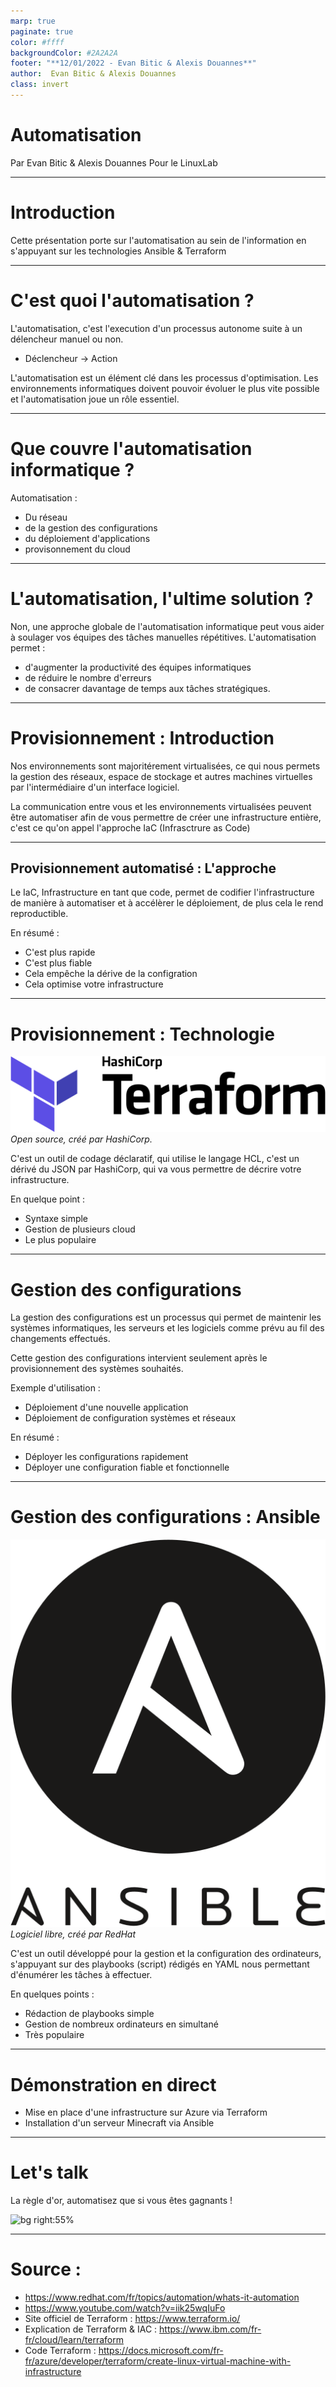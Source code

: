 ```yaml
---
marp: true
paginate: true
color: #ffff
backgroundColor: #2A2A2A
footer: "**12/01/2022 - Evan Bitic & Alexis Douannes**"
author:  Evan Bitic & Alexis Douannes
class: invert
---
```

<!--
_header: '![width:100px height:100px](./img/logo.png)'
-->

# Automatisation
<!--
_header: '![width:100px height:100px](./img/logo.png)'
-->

Par Evan Bitic & Alexis Douannes
Pour le LinuxLab 

---
<!--
_header: '![width:100px height:100px](./img/logo.png)'
-->

# Introduction

Cette présentation porte sur l'automatisation au sein de l'information en s'appuyant sur les technologies Ansible & Terraform

---
<!--
_header: '![width:100px height:100px](./img/logo.png)'
-->

# C'est quoi l'automatisation ?

L'automatisation, c'est l'execution d'un processus autonome suite à un délencheur manuel ou non.

- Déclencheur -> Action

L'automatisation est un élément clé dans les processus d'optimisation. Les environnements informatiques doivent pouvoir évoluer le plus vite possible et l'automatisation joue un rôle essentiel.

---
<!--
_header: '![width:100px height:100px](./img/logo.png)'
-->

# Que couvre l'automatisation informatique ?

Automatisation :
- Du réseau
- de la gestion des configurations
- du déploiement d'applications
- provisonnement du cloud

---
<!--
_header: '![width:100px height:100px](./img/logo.png)'
-->

# L'automatisation, l'ultime solution ?

Non, une approche globale de l'automatisation informatique peut vous aider à soulager vos équipes des tâches manuelles répétitives. L'automatisation permet :
- d'augmenter la productivité des équipes informatiques
- de réduire le nombre d'erreurs
- de consacrer davantage de temps aux tâches stratégiques.

---
<!--
_header: '![width:100px height:100px](./img/logo.png)'
-->

# Provisionnement : Introduction

Nos environnements sont majoritérement virtualisées, ce qui nous permets la gestion des réseaux, espace de stockage et autres machines virtuelles par l'intermédiaire d'un interface logiciel.

La communication entre vous et les environnements virtualisées peuvent être automatiser afin de vous permettre de créer une infrastructure entière, c'est ce qu'on appel l'approche IaC (Infrasctrure as Code)

---
<!--
_header: '![width:100px height:100px](./img/logo.png)'
-->

## Provisionnement automatisé : L'approche

Le IaC, Infrastructure en tant que code, permet de codifier l'infrastructure de manière à automatiser et à accélèrer le déploiement, de plus cela le rend reproductible. 

En résumé :
- C'est plus rapide
- C'est plus fiable
- Cela empêche la dérive de la configration
- Cela optimise votre infrastructure

---
<!--
_backgroundColor: #A0A0A0
_color: #000000
-->

# Provisionnement : Technologie
![width:300px](img/Terraform_Logo.png)
*Open source, créé par HashiCorp.*

C'est un outil de codage déclaratif, qui utilise le langage HCL, c'est un dérivé du JSON par HashiCorp, qui va vous permettre de décrire votre infrastructure.

En quelque point : 
- Syntaxe simple
- Gestion de plusieurs cloud
- Le plus populaire

---

# Gestion des configurations

La gestion des configurations est un processus qui permet de maintenir les systèmes informatiques, les serveurs et les logiciels comme prévu au fil des changements effectués.

Cette gestion des configurations intervient seulement après le provisionnement des systèmes souhaités.

Exemple d'utilisation :
- Déploiement d'une nouvelle application
- Déploiement de configuration systèmes et réseaux

En résumé :
- Déployer les configurations rapidement
- Déployer une configuration fiable et fonctionnelle

---
<!--
_backgroundColor: #A0A0A0
_color: #000000
-->
# Gestion des configurations : Ansible
![ width:100px](img/Ansible_logo.svg)
*Logiciel libre, créé par RedHat*

C'est un outil développé pour la gestion et la configuration des ordinateurs, s'appuyant sur des playbooks (script) rédigés en YAML nous permettant d'énumérer les tâches à effectuer.

En quelques points :
- Rédaction de playbooks simple
- Gestion de nombreux ordinateurs en simultané
- Très populaire

---
<!--
_header: '![width:100px height:100px](./img/logo.png)'
-->

# Démonstration en direct

- Mise en place d'une infrastructure sur Azure via Terraform
- Installation d'un serveur Minecraft via Ansible


---
<!--
_header: '![width:100px height:100px](./img/logo.png)'
-->

# Let's talk

La règle d'or, automatisez que si vous êtes gagnants !

![bg right:55%](https://images.unsplash.com/photo-1511671782779-c97d3d27a1d4?ixlib=rb-1.2.1&ixid=MnwxMjA3fDB8MHxzZWFyY2h8Mnx8bWljcm9waG9uZXxlbnwwfHwwfHw%3D&w=1000&q=80)


---

<!--
_header: '![width:100px height:100px](./img/logo.png)'
-->

# Source : 
- https://www.redhat.com/fr/topics/automation/whats-it-automation 
- https://www.youtube.com/watch?v=iik25wqIuFo
- Site officiel de Terraform : https://www.terraform.io/
- Explication de Terraform & IAC : https://www.ibm.com/fr-fr/cloud/learn/terraform
- Code Terraform : https://docs.microsoft.com/fr-fr/azure/developer/terraform/create-linux-virtual-machine-with-infrastructure